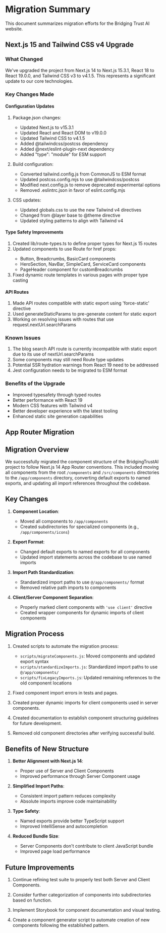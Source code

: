 # Migration Summary

This document summarizes migration efforts for the Bridging Trust AI website.

## Next.js 15 and Tailwind CSS v4 Upgrade

### What Changed

We've upgraded the project from Next.js 14 to Next.js 15.3.1, React 18 to React 19.0.0, and Tailwind CSS v3 to v4.1.5. This represents a significant update to our core technologies.

### Key Changes Made

#### Configuration Updates

1. Package.json changes:

   - Updated Next.js to v15.3.1
   - Updated React and React DOM to v19.0.0
   - Updated Tailwind CSS to v4.1.5
   - Added @tailwindcss/postcss dependency
   - Added @next/eslint-plugin-next dependency
   - Added "type": "module" for ESM support

2. Build configuration:

   - Converted tailwind.config.js from CommonJS to ESM format
   - Updated postcss.config.mjs to use @tailwindcss/postcss
   - Modified next.config.js to remove deprecated experimental options
   - Removed .eslintrc.json in favor of eslint.config.mjs

3. CSS updates:
   - Updated globals.css to use the new Tailwind v4 directives
   - Changed from @layer base to @theme directive
   - Updated styling patterns to align with Tailwind v4

#### Type Safety Improvements

1. Created lib/route-types.ts to define proper types for Next.js 15 routes
2. Updated components to use Route<string> for href props:
   - Button, Breadcrumbs, BasicCard components
   - HeroSection, NavBar, SimpleCard, ServiceCard components
   - PageHeader component for customBreadcrumbs
3. Fixed dynamic route templates in various pages with proper type casting

#### API Routes

1. Made API routes compatible with static export using 'force-static' directive
2. Used generateStaticParams to pre-generate content for static export
3. Working on resolving issues with routes that use request.nextUrl.searchParams

### Known Issues

1. The blog search API route is currently incompatible with static export due to its use of nextUrl.searchParams
2. Some components may still need Route<string> type updates
3. Potential SSR hydration warnings from React 19 need to be addressed
4. Jest configuration needs to be migrated to ESM format

### Benefits of the Upgrade

- Improved typesafety through typed routes
- Better performance with React 19
- Modern CSS features with Tailwind v4
- Better developer experience with the latest tooling
- Enhanced static site generation capabilities

## App Router Migration

## Migration Overview

We successfully migrated the component structure of the BridgingTrustAI project to follow Next.js 14 App Router conventions. This included moving all components from the root `/components` and `/src/components` directories to the `/app/components` directory, converting default exports to named exports, and updating all import references throughout the codebase.

## Key Changes

1. **Component Location**:

   - Moved all components to `/app/components`
   - Created subdirectories for specialized components (e.g., `/app/components/icons`)

2. **Export Format**:

   - Changed default exports to named exports for all components
   - Updated import statements across the codebase to use named imports

3. **Import Path Standardization**:

   - Standardized import paths to use `@/app/components/` format
   - Removed relative path imports to components

4. **Client/Server Component Separation**:
   - Properly marked client components with `'use client'` directive
   - Created wrapper components for dynamic imports of client components

## Migration Process

1. Created scripts to automate the migration process:

   - `scripts/migrateComponents.js`: Moved components and updated export syntax
   - `scripts/standardizeImports.js`: Standardized import paths to use `@/app/components/`
   - `scripts/fixLegacyImports.js`: Updated remaining references to the old component locations

2. Fixed component import errors in tests and pages.

3. Created proper dynamic imports for client components used in server components.

4. Created documentation to establish component structuring guidelines for future development.

5. Removed old component directories after verifying successful build.

## Benefits of New Structure

1. **Better Alignment with Next.js 14**:

   - Proper use of Server and Client Components
   - Improved performance through Server Component usage

2. **Simplified Import Paths**:

   - Consistent import pattern reduces complexity
   - Absolute imports improve code maintainability

3. **Type Safety**:

   - Named exports provide better TypeScript support
   - Improved IntelliSense and autocompletion

4. **Reduced Bundle Size**:
   - Server Components don't contribute to client JavaScript bundle
   - Improved page load performance

## Future Improvements

1. Continue refining test suite to properly test both Server and Client Components.

2. Consider further categorization of components into subdirectories based on function.

3. Implement Storybook for component documentation and visual testing.

4. Create a component generator script to automate creation of new components following the established pattern.
